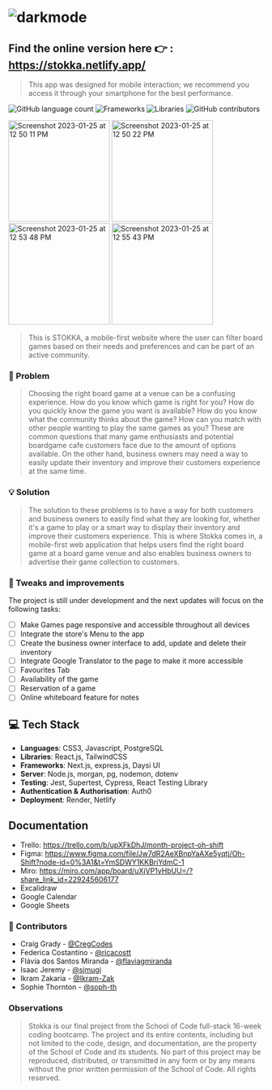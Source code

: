 # ![darkmode](https://user-images.githubusercontent.com/111753918/214645458-2a31bac6-a6bf-454a-afb1-fa52b6f380f6.svg)

## Find the online version here :point_right: : https://stokka.netlify.app/
> This app was designed for mobile interaction; we recommend you access it through your smartphone for the best performance.

![GitHub language count](https://img.shields.io/badge/Languages-3-yellowgreen)
![Frameworks](https://img.shields.io/badge/Frameworks-3-red)
![Libraries](https://img.shields.io/badge/Libraries-2-orange)
![GitHub contributors](https://img.shields.io/badge/Contributors-6-blue)

<img width="200" alt="Screenshot 2023-01-25 at 12 50 11 PM" src="https://user-images.githubusercontent.com/76967175/214610289-d70ff873-8607-45e2-bed5-632e41a947a2.png"> <img width="200" alt="Screenshot 2023-01-25 at 12 50 22 PM" src="https://user-images.githubusercontent.com/76967175/214610482-e4e16374-219c-4f52-9973-9b8c8fcec253.png"> <img width="200" alt="Screenshot 2023-01-25 at 12 53 48 PM" src="https://user-images.githubusercontent.com/76967175/214610952-23408099-dc7d-4f93-92cc-d264dc2c667e.png"> <img width="200" alt="Screenshot 2023-01-25 at 12 55 43 PM" src="https://user-images.githubusercontent.com/76967175/214611452-d252078b-f362-43c2-861e-68fdc4bbd7f8.png">

> This is STOKKA, a mobile-first website where the user can filter board games based on their needs and preferences and can be part of an active community. 

### 🤔 Problem
> Choosing the right board game at a venue can be a confusing experience. How do you know which game is right for you? How do you quickly know the game you want is available? How do you know what the community thinks about the game? How can you match with other people wanting to play the same games as you? These are common questions that many game enthusiasts and potential boardgame cafe customers face due to the amount of options available. On the other hand, business owners may need a way to easily update their inventory and improve their customers experience at the same time. 

### 💡 Solution
> The solution to these problems is to have a way for both customers and business owners to easily find what they are looking for, whether it's a game to play or a smart way to display their inventory and improve their customers experience. This is where Stokka comes in, a mobile-first web application that helps users find the right board game at a board game venue and also enables business owners to advertise their game collection to customers.

### 🔨 Tweaks and improvements

The project is still under development and the next updates will focus on the following tasks:

- [ ] Make Games page responsive and accessible throughout all devices
- [ ] Integrate the store's Menu to the app
- [ ] Create the business owner interface to add, update and delete their inventory
- [ ] Integrate Google Translator to the page to make it more accessible
- [ ] Favourites Tab
- [ ] Availability of the game
- [ ] Reservation of a game
- [ ] Online whiteboard feature for notes

## 💻 Tech Stack

- **Languages**: CSS3, Javascript, PostgreSQL  
- **Libraries**: React.js, TailwindCSS   
- **Frameworks**: Next.js, express.js, Daysi UI    
- **Server**: Node.js, morgan, pg, nodemon, dotenv     
- **Testing**: Jest, Supertest, Cypress, React Testing Library    
- **Authentication & Authorisation**: Auth0    
- **Deployment**: Render, Netlify

## Documentation
- Trello: https://trello.com/b/upXFkDhJ/month-project-oh-shift
- Figma: https://www.figma.com/file/Jw7dR2AeXBnpYaAXe5yqtj/Oh-Shift?node-id=0%3A1&t=YmSDWY1KKBriYdmC-1
- Miro: https://miro.com/app/board/uXjVP1yHbUU=/?share_link_id=229245606177
- Excalidraw
- Google Calendar
- Google Sheets

### 🤝 Contributors

- Craig Grady - [@CregCodes](https://github.com/CregCodes)
- Federica Costantino - [@ricacostt](https://github.com/ricacostt)
- Flávia dos Santos Miranda - [@flaviagmiranda](https://github.com/flaviagmiranda)
- Isaac Jeremy - [@sjmugi](https://github.com/sjmugi)
- Ikram Zakaria - [@Ikram-Zak](https://github.com/Ikram-Zak)
- Sophie Thornton - [@soph-th](https://github.com/soph-th)

### Observations 
> Stokka is our final project from the School of Code full-stack 16-week coding bootcamp. The project and its entire contents, including but not limited to the code, design, and documentation, are the property of the School of Code and its students. No part of this project may be reproduced, distributed, or transmitted in any form or by any means without the prior written permission of the School of Code. All rights reserved.
